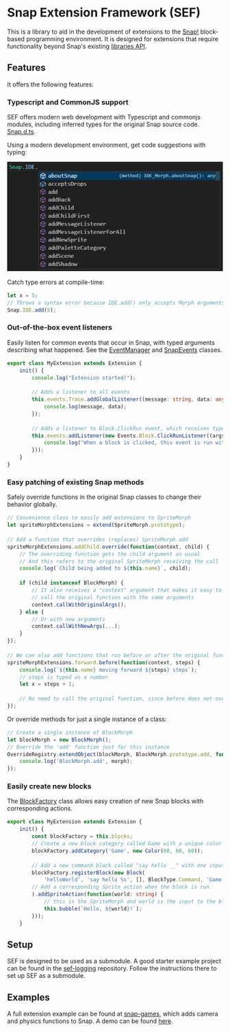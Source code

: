 # Snap Extension Framework (SEF)

This is a library to aid in the development of extensions to the [Snap!](https://github.com/jmoenig/Snap) block-based programming environment. It is designed for extensions that require functionality beyond Snap's existing [libraries API](https://github.com/jmoenig/Snap/blob/master/docs/API.md).

## Features

It offers the following features:

### Typescript and CommonJS support

SEF offers modern web development with Typescript and commonjs modules, including inferred types for the original Snap source code. [Snap.d.ts](src/snap/Snap.d.ts).

Using a modern development environment, get code suggestions with typing:

![Type support on Snap's built-in classes](doc/typing.png)

Catch type errors at compile-time:

```typescript
let x = 5;
// Throws a syntax error because IDE.add() only accepts Morph arguments.
Snap.IDE.add(5);
```

### Out-of-the-box event listeners

Easily listen for common events that occur in Snap, with typed arguments describing what happened. See the [EventManager](src/events/EventManager.ts) and [SnapEvents](src/events/SnapEvents.ts) classes.

```typescript
export class MyExtension extends Extension {
    init() {
        console.log("Extension started!");

        // Adds a listener to all events
        this.events.Trace.addGlobalListener((message: string, data: any) => {
            console.log(message, data);
        });

        // Adds a listener to Block.ClickRun event, which receives typed event arguments
        this.events.addListener(new Events.Block.ClickRunListener((args: BlockIDArgs) => {
            console.log("When a block is clicked, this event is run with typed args: ", args.spec);
        }));
    }
}
```

### Easy patching of existing Snap methods

Safely override functions in the original Snap classes to change their behavior globally.

```typescript
// Convenience class to easily add extensions to SpriteMorph
let spriteMorphExtensions = extend(SpriteMorph.prototype);

// Add a function that overrides (replaces) SpriteMorph.add
spriteMorphExtensions.addChild.override(function(context, child) {
    // The overriding function gets the child argument as usual
    // And this refers to the original SpriteMorph receiving the call
    console.log(`Child being added to ${this.name}`, child);

    if (child instanceof BlockMorph) {
        // It also receives a "context" argument that makes it easy to
        // call the original function with the same arguments
        context.callWithOriginalArgs();
    } else {
        // Or with new arguments
        context.callWithNewArgs(...);
    }
});

// We can also add functions that run before or after the original function
spriteMorphExtensions.forward.before(function(context, steps) {
    console.log(`${this.name} moving forward ${steps} steps`);
    // steps is typed as a number
    let x = steps + 1;

    // No need to call the original function, since before does not override
});
```

Or override methods for just a single instance of a class:

```typescript
// Create a single instance of BlockMorph
let blockMorph = new BlockMorph();
// Override the 'add' function just for this instance
OverrideRegistry.extendObject(blockMorph, BlockMorph.prototype.add, function(morph) {
    console.log('BlockMorph.add', morph);
});
```

### Easily create new blocks

The [BlockFactory](src/blocks/BlockFactory.ts) class allows easy creation of new Snap blocks with corresponding actions.

```typescript
export class MyExtension extends Extension {
    init() {
        const blockFactory = this.blocks;
        // Create a new block category called Game with a unique color
        blockFactory.addCategory('Game', new Color(60, 60, 60));

        // Add a new command block called "say hello __" with one input
        blockFactory.registerBlock(new Block(
            'helloWorld', 'say hello %s', [], BlockType.Command, 'Game', false
        // Add a corresponding Sprite action when the block is run
        ).addSpriteAction(function(world: string) {
            // this is the SpriteMorph and world is the input to the block
            this.bubble(`Hello, ${world}!`);
        }));
    }
```


## Setup

SEF is designed to be used as a submodule. A good starter example project can be found in the [sef-logging](https://github.com/thomaswp/sef-logging) repository. Follow the instructions there to set up SEF as a submodule.


## Examples

A full extension example can be found at [snap-games](https://github.com/thomaswp/snap-games/tree/master), which adds camera and physics functions to Snap. A demo can be found [here](https://isnap.csc.ncsu.edu/public/snap-games/snap.html#present:Username=thomaswprice&ProjectName=Angry%20Brids%20Demo).